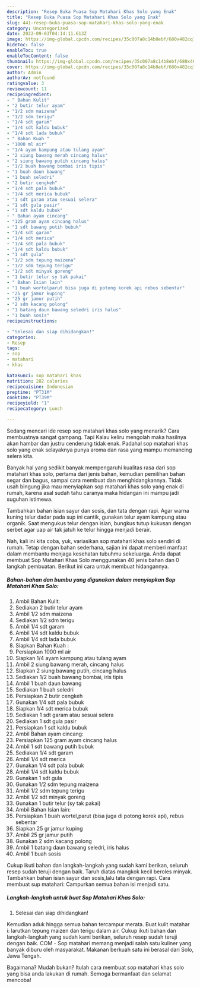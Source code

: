```yaml
---
description: "Resep Buka Puasa Sop Matahari Khas Solo yang Enak"
title: "Resep Buka Puasa Sop Matahari Khas Solo yang Enak"
slug: 441-resep-buka-puasa-sop-matahari-khas-solo-yang-enak
category: Uncategorized
date: 2022-09-03T04:14:11.613Z
image: https://img-global.cpcdn.com/recipes/35c007a8c14b8ebf/680x482cq70/sop-matahari-khas-solo-foto-resep-utama.jpg
hideToc: false
enableToc: true
enableTocContent: false
thumbnail: https://img-global.cpcdn.com/recipes/35c007a8c14b8ebf/680x482cq70/sop-matahari-khas-solo-foto-resep-utama.jpg
cover: https://img-global.cpcdn.com/recipes/35c007a8c14b8ebf/680x482cq70/sop-matahari-khas-solo-foto-resep-utama.jpg
author: Admin
authorAv: notfound
ratingvalue: 3
reviewcount: 11
recipeingredient:
- " Bahan Kulit"
- "2 butir telur ayam"
- "1/2 sdm maizena"
- "1/2 sdm terigu"
- "1/4 sdt garam"
- "1/4 sdt kaldu bubuk"
- "1/4 sdt lada bubuk"
- " Bahan Kuah "
- "1000 ml air"
- "1/4 ayam kampung atau tulang ayam"
- "2 siung bawang merah cincang halus"
- "2 siung bawang putih cincang halus"
- "1/2 buah bawang bombai iris tipis"
- "1 buah daun bawang"
- "1 buah seledri"
- "2 butir cengkeh"
- "1/4 sdt pala bubuk"
- "1/4 sdt merica bubuk"
- "1 sdt garam atau sesuai selera"
- "1 sdt gula pasir"
- "1 sdt kaldu bubuk"
- " Bahan ayam cincang"
- "125 gram ayam cincang halus"
- "1 sdt bawang putih bubuk"
- "1/4 sdt garam"
- "1/4 sdt merica"
- "1/4 sdt pala bubuk"
- "1/4 sdt kaldu bubuk"
- "1 sdt gula"
- "1/2 sdm tepung maizena"
- "1/2 sdm tepung terigu"
- "1/2 sdt minyak goreng"
- "1 butir telur sy tak pakai"
- " Bahan Isian lain"
- "1 buah wortelparut bisa juga di potong korek api rebus sebentar"
- "25 gr jamur kuping"
- "25 gr jamur putih"
- "2 sdm kacang polong"
- "1 batang daun bawang seledri iris halus"
- "1 buah sosis"
recipeinstructions:

- "Selesai dan siap dihidangkan!"
categories:
- Resep
tags:
- sop
- matahari
- khas

katakunci: sop matahari khas 
nutrition: 282 calories
recipecuisine: Indonesian
preptime: "PT31M"
cooktime: "PT39M"
recipeyield: "1"
recipecategory: Lunch

---
```



Sedang mencari ide resep sop matahari khas solo yang menarik? Cara membuatnya sangat gampang. Tapi Kalau keliru mengolah maka hasilnya akan hambar dan justru cenderung tidak enak. Padahal sop matahari khas solo yang enak selayaknya punya aroma dan rasa yang mampu memancing selera kita.


Banyak hal yang sedikit banyak mempengaruhi kualitas rasa dari sop matahari khas solo, pertama dari jenis bahan, kemudian pemilihan bahan segar dan bagus, sampai cara membuat dan menghidangkannya. Tidak usah bingung jika mau menyiapkan sop matahari khas solo yang enak di rumah, karena asal sudah tahu caranya maka hidangan ini mampu jadi suguhan istimewa.

Tambahkan bahan isian sayur dan sosis, dan tata dengan rapi. Agar warna kuning telur dadar pada sup ini cantik, gunakan telur ayam kampung atau organik. Saat mengukus telur dengan isian, bungkus tutup kukusan dengan serbet agar uap air tak jatuh ke telur hingga menjadi berair.


Nah, kali ini kita coba, yuk, variasikan sop matahari khas solo sendiri di rumah. Tetap dengan bahan sederhana, sajian ini dapat memberi manfaat dalam membantu menjaga kesehatan tubuhmu sekeluarga. Anda dapat membuat Sop Matahari Khas Solo menggunakan 40 jenis bahan dan 0 langkah pembuatan. Berikut ini cara untuk membuat hidangannya.

<!--inarticleads1-->

##### Bahan-bahan dan bumbu yang digunakan dalam menyiapkan Sop Matahari Khas Solo:

1. Ambil  Bahan Kulit:
1. Sediakan 2 butir telur ayam
1. Ambil 1/2 sdm maizena
1. Sediakan 1/2 sdm terigu
1. Ambil 1/4 sdt garam
1. Ambil 1/4 sdt kaldu bubuk
1. Ambil 1/4 sdt lada bubuk
1. Siapkan  Bahan Kuah :
1. Persiapkan 1000 ml air
1. Siapkan 1/4 ayam kampung atau tulang ayam
1. Ambil 2 siung bawang merah, cincang halus
1. Siapkan 2 siung bawang putih, cincang halus
1. Sediakan 1/2 buah bawang bombai, iris tipis
1. Ambil 1 buah daun bawang
1. Sediakan 1 buah seledri
1. Persiapkan 2 butir cengkeh
1. Gunakan 1/4 sdt pala bubuk
1. Siapkan 1/4 sdt merica bubuk
1. Sediakan 1 sdt garam atau sesuai selera
1. Sediakan 1 sdt gula pasir
1. Persiapkan 1 sdt kaldu bubuk
1. Ambil  Bahan ayam cincang:
1. Persiapkan 125 gram ayam cincang halus
1. Ambil 1 sdt bawang putih bubuk
1. Sediakan 1/4 sdt garam
1. Ambil 1/4 sdt merica
1. Gunakan 1/4 sdt pala bubuk
1. Ambil 1/4 sdt kaldu bubuk
1. Gunakan 1 sdt gula
1. Gunakan 1/2 sdm tepung maizena
1. Ambil 1/2 sdm tepung terigu
1. Ambil 1/2 sdt minyak goreng
1. Gunakan 1 butir telur (sy tak pakai)
1. Ambil  Bahan Isian lain:
1. Persiapkan 1 buah wortel,parut (bisa juga di potong korek api), rebus sebentar
1. Siapkan 25 gr jamur kuping
1. Ambil 25 gr jamur putih
1. Gunakan 2 sdm kacang polong
1. Ambil 1 batang daun bawang seledri, iris halus
1. Ambil 1 buah sosis


Cukup ikuti bahan dan langkah-langkah yang sudah kami berikan, seluruh resep sudah teruji dengan baik. Taruh diatas mangkok kecil beroles minyak. Tambahkan bahan isian sayur dan sosis,lalu tata dengan rapi. Cara membuat sup matahari: Campurkan semua bahan isi menjadi satu. 

<!--inarticleads2-->

##### Langkah-langkah untuk buat Sop Matahari Khas Solo:


1. Selesai dan siap dihidangkan!

Kemudian aduk hingga semua bahan tercampur merata. Buat kulit matahar i: larutkan tepung maizen dan terigu dalam air. Cukup ikuti bahan dan langkah-langkah yang sudah kami berikan, seluruh resep sudah teruji dengan baik. COM - Sop matahari memang menjadi salah satu kuliner yang banyak diburu oleh masyarakat. Makanan berkuah satu ini berasal dari Solo, Jawa Tengah. 

Bagaimana? Mudah bukan? Itulah cara membuat sop matahari khas solo yang bisa anda lakukan di rumah. Semoga bermanfaat dan selamat mencoba!
